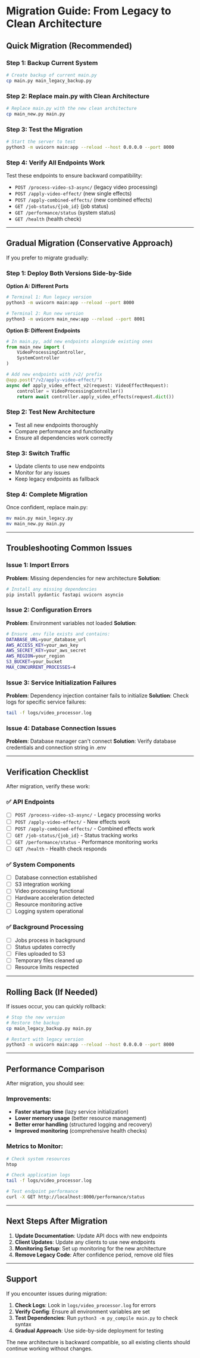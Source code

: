# Migration Guide: From Legacy to Clean Architecture

## Quick Migration (Recommended)

### Step 1: Backup Current System
```bash
# Create backup of current main.py
cp main.py main_legacy_backup.py
```

### Step 2: Replace main.py with Clean Architecture
```bash
# Replace main.py with the new clean architecture
cp main_new.py main.py
```

### Step 3: Test the Migration
```bash
# Start the server to test
python3 -m uvicorn main:app --reload --host 0.0.0.0 --port 8000
```

### Step 4: Verify All Endpoints Work
Test these endpoints to ensure backward compatibility:
- `POST /process-video-s3-async/` (legacy video processing)
- `POST /apply-video-effect/` (new single effects)
- `POST /apply-combined-effects/` (new combined effects)
- `GET /job-status/{job_id}` (job status)
- `GET /performance/status` (system status)
- `GET /health` (health check)

---

## Gradual Migration (Conservative Approach)

If you prefer to migrate gradually:

### Step 1: Deploy Both Versions Side-by-Side

**Option A: Different Ports**
```bash
# Terminal 1: Run legacy version
python3 -m uvicorn main:app --reload --port 8000

# Terminal 2: Run new version  
python3 -m uvicorn main_new:app --reload --port 8001
```

**Option B: Different Endpoints**
```python
# In main.py, add new endpoints alongside existing ones
from main_new import (
    VideoProcessingController,
    SystemController
)

# Add new endpoints with /v2/ prefix
@app.post("/v2/apply-video-effect/")
async def apply_video_effect_v2(request: VideoEffectRequest):
    controller = VideoProcessingController()
    return await controller.apply_video_effects(request.dict())
```

### Step 2: Test New Architecture
- Test all new endpoints thoroughly
- Compare performance and functionality
- Ensure all dependencies work correctly

### Step 3: Switch Traffic
- Update clients to use new endpoints
- Monitor for any issues
- Keep legacy endpoints as fallback

### Step 4: Complete Migration
Once confident, replace main.py:
```bash
mv main.py main_legacy.py
mv main_new.py main.py
```

---

## Troubleshooting Common Issues

### Issue 1: Import Errors
**Problem**: Missing dependencies for new architecture
**Solution**: 
```bash
# Install any missing dependencies
pip install pydantic fastapi uvicorn asyncio
```

### Issue 2: Configuration Errors  
**Problem**: Environment variables not loaded
**Solution**:
```bash
# Ensure .env file exists and contains:
DATABASE_URL=your_database_url
AWS_ACCESS_KEY=your_aws_key
AWS_SECRET_KEY=your_aws_secret
AWS_REGION=your_region
S3_BUCKET=your_bucket
MAX_CONCURRENT_PROCESSES=4
```

### Issue 3: Service Initialization Failures
**Problem**: Dependency injection container fails to initialize
**Solution**: Check logs for specific service failures:
```bash
tail -f logs/video_processor.log
```

### Issue 4: Database Connection Issues
**Problem**: Database manager can't connect
**Solution**: Verify database credentials and connection string in .env

---

## Verification Checklist

After migration, verify these work:

### ✅ API Endpoints
- [ ] `POST /process-video-s3-async/` - Legacy processing works
- [ ] `POST /apply-video-effect/` - New effects work  
- [ ] `POST /apply-combined-effects/` - Combined effects work
- [ ] `GET /job-status/{job_id}` - Status tracking works
- [ ] `GET /performance/status` - Performance monitoring works
- [ ] `GET /health` - Health check responds

### ✅ System Components
- [ ] Database connection established
- [ ] S3 integration working
- [ ] Video processing functional
- [ ] Hardware acceleration detected
- [ ] Resource monitoring active
- [ ] Logging system operational

### ✅ Background Processing
- [ ] Jobs process in background
- [ ] Status updates correctly
- [ ] Files uploaded to S3
- [ ] Temporary files cleaned up
- [ ] Resource limits respected

---

## Rolling Back (If Needed)

If issues occur, you can quickly rollback:

```bash
# Stop the new version
# Restore the backup
cp main_legacy_backup.py main.py

# Restart with legacy version
python3 -m uvicorn main:app --reload --host 0.0.0.0 --port 8000
```

---

## Performance Comparison

After migration, you should see:

### Improvements:
- **Faster startup time** (lazy service initialization)
- **Lower memory usage** (better resource management) 
- **Better error handling** (structured logging and recovery)
- **Improved monitoring** (comprehensive health checks)

### Metrics to Monitor:
```bash
# Check system resources
htop

# Check application logs
tail -f logs/video_processor.log

# Test endpoint performance
curl -X GET http://localhost:8000/performance/status
```

---

## Next Steps After Migration

1. **Update Documentation**: Update API docs with new endpoints
2. **Client Updates**: Update any clients to use new endpoints
3. **Monitoring Setup**: Set up monitoring for the new architecture
4. **Remove Legacy Code**: After confidence period, remove old files

---

## Support

If you encounter issues during migration:

1. **Check Logs**: Look in `logs/video_processor.log` for errors
2. **Verify Config**: Ensure all environment variables are set
3. **Test Dependencies**: Run `python3 -m py_compile main.py` to check syntax
4. **Gradual Approach**: Use side-by-side deployment for testing

The new architecture is backward compatible, so all existing clients should continue working without changes.